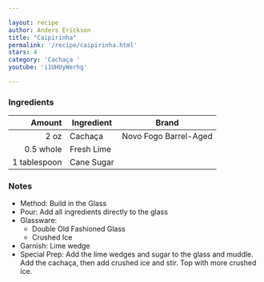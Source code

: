 ```yaml
---

layout: recipe
author: Anders Erickson
title: "Caipirinha"
permalink: '/recipe/caipirinha.html'
stars: 4
category: 'Cachaça '
youtube: 'i1UHUyWerhg'

---
```


### Ingredients

|  Amount  | Ingredient               | Brand           |
| -----------: | ---------- | --------------------- |
|         2 oz | Cachaça    | Novo Fogo Barrel-Aged |
|    0.5 whole | Fresh Lime |
| 1 tablespoon | Cane Sugar |

### Notes

- Method: Build in the Glass
- Pour: Add all ingredients directly to the glass
- Glassware: 
    - Double Old Fashioned Glass
    - Crushed Ice
- Garnish: Lime wedge
- Special Prep: Add the lime wedges and sugar to the glass and muddle. Add the cachaça, then add crushed ice and stir. Top with more crushed ice.

